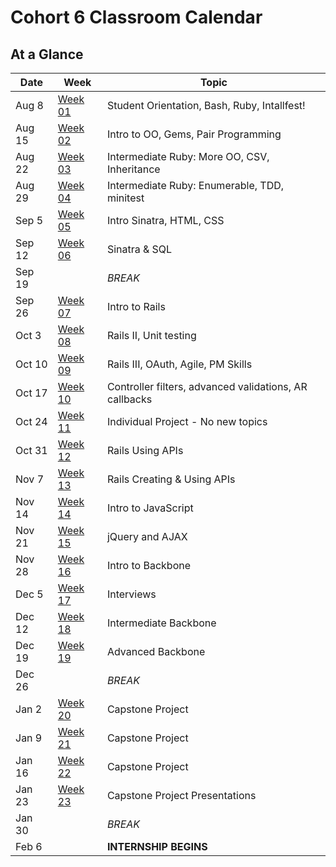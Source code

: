 # Cohort 6 Classroom Calendar

## At a Glance

| Date    | Week                | Topic
|---------|---------------------|-----------------------------------------
| Aug 8   | [Week 01](#week-1)  | Student Orientation, Bash, Ruby, Intallfest!
| Aug 15  | [Week 02](#week-2)  | Intro to OO, Gems, Pair Programming
| Aug 22  | [Week 03](#week-3)  | Intermediate Ruby: More OO, CSV, Inheritance
| Aug 29  | [Week 04](#week-4)  | Intermediate Ruby: Enumerable, TDD, minitest
| Sep 5   | [Week 05](#week-5)  | Intro Sinatra, HTML, CSS
| Sep 12  | [Week 06](#week-6)  | Sinatra & SQL
| Sep 19  |                     | _BREAK_
| Sep 26  | [Week 07](#week-7)  | Intro to Rails
| Oct 3   | [Week 08](#week-8)  | Rails II, Unit testing
| Oct 10  | [Week 09](#week-9)  | Rails III, OAuth, Agile, PM Skills
| Oct 17  | [Week 10](#week-10) | Controller filters, advanced validations, AR callbacks
| Oct 24  | [Week 11](#week-11) | Individual Project - No new topics
| Oct 31  | [Week 12](#week-12) | Rails Using APIs
| Nov 7   | [Week 13](#week-13) | Rails Creating & Using APIs
| Nov 14  | [Week 14](#week-14) | Intro to JavaScript
| Nov 21  | [Week 15](#week-15) | jQuery and AJAX
| Nov 28  | [Week 16](#week-16) | Intro to Backbone
| Dec 5   | [Week 17](#week-17) | Interviews
| Dec 12  | [Week 18](#week-18) | Intermediate Backbone
| Dec 19  | [Week 19](#week-19) | Advanced Backbone
| Dec 26  |                     | _BREAK_
| Jan 2   | [Week 20](#week-20) | Capstone Project
| Jan 9   | [Week 21](#week-21) | Capstone Project
| Jan 16  | [Week 22](#week-22) | Capstone Project
| Jan 23  | [Week 23](#week-23) | Capstone Project Presentations
| Jan 30  |                     | _BREAK_
| Feb 6   |                     | __INTERNSHIP BEGINS__
